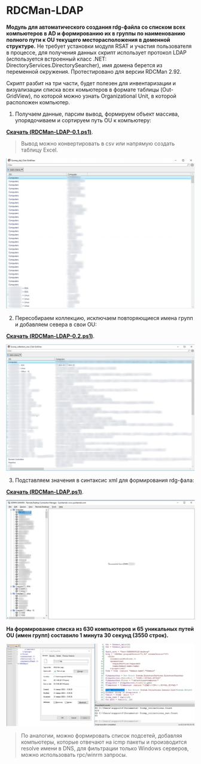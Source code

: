 # RDCMan-LDAP
**Модуль для автоматического создания rdg-файла со списком всех компьютеров в AD и формированию их в группы по наименованию полного пути к OU текущего месторасположения в доменной структуре.** Не требует установки модуля RSAT и участия пользователя в процессе, для получения данных скрипт использует протокол LDAP (используется встроенный класс .NET: DirectoryServices.DirectorySearcher), имя домена берется из переменной окружения. Протестировано для версии RDCMan 2.92.

Скрипт разбит на три части, будет полезен для инвентаризации и визуализации списка всех комьютеров в формате таблицы (Out-GridView), по которой можно узнать Organizational Unit, в которой расположен компьютер.

1. Получаем данные, парсим вывод, формируем объект массива, упорядочиваем и сортируем путь OU к компьютеру:

**[Скачать (RDCMan-LDAP-0.1.ps1)](https://github.com/Lifailon/RDCMan-LDAP/blob/rsa/RDCMan-LDAP-0.1.ps1)**.

> Вывод можно конвертировать в csv или напрямую создать таблицу Excel.

![Image alt](https://github.com/Lifailon/RDCMan-LDAP/blob/rsa/Screen/Out-GridView-0.1.jpg)

2. Пересобираем коллекцию, исключаем повторяющиеся имена групп и добавляем севера в свои OU:

**[Скачать (RDCMan-LDAP-0.2.ps1)](https://github.com/Lifailon/RDCMan-LDAP/blob/rsa/RDCMan-LDAP-0.2.ps1)**.

![Image alt](https://github.com/Lifailon/RDCMan-LDAP/blob/rsa/Screen/Out-GridView-0.2.jpg)

3. Подставляем значения в синтаксис xml для формирования rdg-фала:

**[Скачать (RDCMan-LDAP.ps1)](https://github.com/Lifailon/RDCMan-LDAP/blob/rsa/RDCMan-LDAP.ps1)**.

![Image alt](https://github.com/Lifailon/RDCMan-LDAP/blob/rsa/Screen/RDCMan-List.jpg)

**На формирование списка из 630 компьютеров и 65 уникальных путей OU (имен групп) составило 1 минута 30 секунд (3550 строк).**

![Image alt](https://github.com/Lifailon/RDCMan-LDAP/blob/rsa/Screen/rdg-file.jpg)

> По аналогии, можно формировать список подсетей, добавляя компьютеры, которые отвечают на icmp пакеты и производится resolve имени в DNS, для фильтрации только Windows серверов, можно использовать rpc/winrm запросы.
